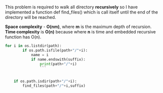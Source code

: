 This problem is required to walk all directory **recursively** so I have implemented a function
 def find_files() 
 which is call itself until the end of the directory will be reached. 

**Space complexity** - **O(nm)**, where **m** is the maximum depth of recursion. 
**Time complexity** is **O(n)** because where **n** is time and embedded recursive function has O(n).

```py
for i in os.listdir(path):
        if os.path.isfile(path+"/"+i):
            name = i
            if name.endswith(suffix):
                print(path+"/"+i)
                ```


    if os.path.isdir(path+"/"+i):
        find_files(path+"/"+i,suffix) 
```



